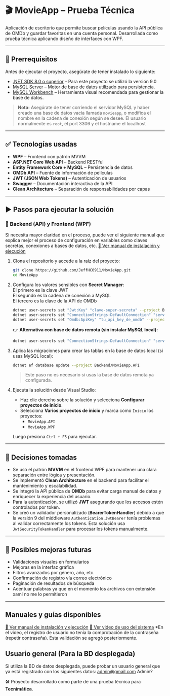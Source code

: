 
# 🎬 MovieApp – Prueba Técnica

Aplicación de escritorio que permite buscar películas usando la API pública de OMDb y guardar favoritas en una cuenta personal. Desarrollada como prueba técnica aplicando diseño de interfaces con WPF.

---

## 🔧 Prerrequisitos

Antes de ejecutar el proyecto, asegúrate de tener instalado lo siguiente:

- [.NET SDK 8.0 o superior](https://dotnet.microsoft.com/en-us/download) – Para este proyecto se utilizó la versión 9.0
- [MySQL Server](https://dev.mysql.com/downloads/mysql/) – Motor de base de datos utilizado para persistencia.
- [MySQL Workbench](https://dev.mysql.com/downloads/workbench/) – Herramienta visual recomendada para gestionar la base de datos.

> **Nota:** Asegúrate de tener corriendo el servidor MySQL y haber creado una base de datos vacía llamada `movieapp`, o modifica el nombre en la cadena de conexión según se desee. El usuario normalmente es `root`, el port 3306 y el hostname el localhost 

---

## ✅ Tecnologías usadas

- **WPF** – Frontend con patrón MVVM
- **ASP.NET Core Web API** – Backend RESTful
- **Entity Framework Core + MySQL** – Persistencia de datos
- **OMDb API** – Fuente de información de películas
- **JWT (JSON Web Tokens)** – Autenticación de usuarios
- **Swagger** – Documentación interactiva de la API
- **Clean Architecture** – Separación de responsabilidades por capas

---

## ▶️ Pasos para ejecutar la solución

### 🔹 Backend (API) y Frontend (WPF)
Si necesita mayor claridad en el proceso, puede ver el siguiente manual que explica mejor el proceso de configuración en variables como claves secretas, conexiones a bases de datos, etc.
[📄 Ver manual de instalación y ejecución](https://docs.google.com/document/d/15smCGgU2BJ0vR8sGiF-CNirbB7jZBfO4u_YZzkfntqE/edit?usp=sharing)

1. Clona el repositorio y accede a la raíz del proyecto:

   ```bash
   git clone https://github.com/JeffHC0911/MovieApp.git
   cd MovieApp
   ```

2. Configura los valores sensibles con **Secret Manager**:  
   El primero es la clave JWT  
   El segundo es la cadena de conexión a MySQL  
   El tercero es la clave de la API de OMDb

   ```bash
   dotnet user-secrets set "Jwt:Key" "clave-super-secreta" --project Backend/MovieApp.API
   dotnet user-secrets set "ConnectionStrings:DefaultConnection" "server=localhost;database=movieapp;user=root;password=tu_clave" --project Backend/MovieApp.API
   dotnet user-secrets set "Omdb:ApiKey" "tu_api_key_de_omdb" --project Backend/MovieApp.API
   ```

   👉 **Alternativa con base de datos remota (sin instalar MySQL local):**

   ```bash
   dotnet user-secrets set "ConnectionStrings:DefaultConnection" "server=bjvyf6vglwuoyr4cv5da-mysql.services.clever-cloud.com;port=3306;user=uxcp7rhgx81wq1af;password=C8P9X02RIh8caDTtrkgw;database=bjvyf6vglwuoyr4cv5da;" --project Backend/MovieApp.API
   ```

3. Aplica las migraciones para crear las tablas en la base de datos local (si usas MySQL local):

   ```bash
   dotnet ef database update --project Backend/MovieApp.API
   ```

   > Este paso no es necesario si usas la base de datos remota ya configurada.

4. Ejecuta la solución desde Visual Studio:  
   - Haz clic derecho sobre la solución y selecciona **Configurar proyectos de inicio**.
   - Selecciona **Varios proyectos de inicio** y marca como `Inicio` los proyectos:
     - `MovieApp.API`
     - `MovieApp.WPF`

   Luego presiona `Ctrl + F5` para ejecutar.

---

## 🧠 Decisiones tomadas

- Se usó el patrón **MVVM** en el frontend WPF para mantener una clara separación entre lógica y presentación.
- Se implementó **Clean Architecture** en el backend para facilitar el mantenimiento y escalabilidad.
- Se integró la API pública de **OMDb** para evitar carga manual de datos y enriquecer la experiencia del usuario.
- Para la autenticación, se utilizó **JWT** asegurando que los accesos estén controlados por token.
- Se creó un validador personalizado (**BearerTokenHandler**) debido a que la versión 9 del middleware `Authentication.JwtBearer` tenía problemas al validar correctamente los tokens. Esta solución usa `JwtSecurityTokenHandler` para procesar los tokens manualmente.

---

## 🚀 Posibles mejoras futuras

- Validaciones visuales en formularios
- Mejoras en la interfaz gráfica
- Filtros avanzados por género, año, etc.
- Confirmación de registro vía correo electrónico
- Paginación de resultados de búsqueda
- Acentuar palabras ya que en el momento los archivos con extensión xaml no me lo permitieron

---

## Manuales y guías disponibles
[📄 Ver manual de instalación y ejecución](https://docs.google.com/document/d/15smCGgU2BJ0vR8sGiF-CNirbB7jZBfO4u_YZzkfntqE/edit?usp=sharing)
[📄 Ver video de uso del sistema](https://drive.google.com/file/d/1yf5K7xp1ZkqptzmCJQkcapuLpAKCtrP9/view?usp=drive_link)
*En el video, el registro de usuario no tenía la comprobación de la contraseña (repetir contraseña). Esta validación se agregó posteriormente.

## Usuario general (Para la BD desplegada)
Si utiliza la BD de datos desplegada, puede probar un usuario general que ya está registrado con los siguientes datos:
admin@gmail.com
Admin?


🛠️ Proyecto desarrollado como parte de una prueba técnica para **Tecnimática**.
